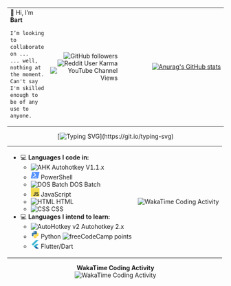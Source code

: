 <div align="center">
<table style="width: 100%;">
  <tr>
  <td>
	👋 Hi, I’m <strong>Bart</strong>

	I’m looking to collaborate on ...
	... well, nothing at the moment.  
	Can't say I'm skilled enough to
	be of any use to anyone.

  </td>
  <td style="text-align: right; width: 200px;">
	<img src="https://img.shields.io/github/followers/SuperBartimus?style=plastic&logo=Github" alt="GitHub followers"><br>
	<img src="https://img.shields.io/reddit/user-karma/combined/SuperBartimus?style=plastic&logo=reddit" alt="Reddit User Karma"><br>
	<img src="https://img.shields.io/youtube/channel/views/UCT8mlz0lMKj8AWgcQ8Vn-Jw?style=plastic&logo=youtube" alt="YouTube Channel Views">
  </td>
  <td style="text-align: right; width: 300px;">

[![Anurag's GitHub stats](https://github-readme-stats.vercel.app/api?username=SuperBartimus&theme=prussian&border_radius=8&show_icons=true)](https://github.com/anuraghazra/github-readme-stats)
<!--- https://github.com/anuraghazra/github-readme-stats?tab=readme-ov-file#customization --->
  </td>
  </tr>
</table>
</div>
<div align="center">

[![Typing SVG](https://readme-typing-svg.demolab.com?font=Fira+Code&pause=1000&center=true&vCenter=true&random=true&width=700&lines=Just+another+unassuming+script+kiddie.;Only+here+for+the+joy+of+using+other+peoples+code.;I'll+try+not+to+put+up+garbage%2C+but+don't+get+excited.)](https://git.io/typing-svg)
<!--- https://readme-typing-svg.demolab.com/demo/ --->

</div>
<div align="center">
<table width="100%">
<tr>
	<td>

<!--- https://shields.io/badges/ --->
- 💻 **Languages I code in:**
  - <img src="https://i.imgur.com/sBnPQRG.png" alt="AHK" height="20"> Autohotkey V1.1.x
  - <img src="https://raw.githubusercontent.com/devicons/devicon/master/icons/powershell/powershell-original.svg" alt="PowerShell" height="20"> PowerShell
  - <img src="https://developer.valvesoftware.com/w/images/7/71/Icon-CMD.png" alt="DOS Batch" height="20"> DOS Batch
  - <img src="https://raw.githubusercontent.com/github/explore/80688e429a7d4ef2fca1e82350fe8e3517d3494d/topics/javascript/javascript.png" alt="JavaScript" height="20"> JavaScript
  - <img src="https://camo.githubusercontent.com/3230521cf343ffacb3e526a214c21d0fa5ae61a4da6dca6a08d0f21b6d87a9d5/68747470733a2f2f63646e312e69636f6e66696e6465722e636f6d2f646174612f69636f6e732f6c6f676f74797065732f33322f62616467652d68746d6c2d352d3235362e706e67" alt="HTML" height="20"> HTML
  - <img src="https://camo.githubusercontent.com/291d5423819813f8786422875961e2ff77b9ec7dfeac1d75c037101556edb6f8/68747470733a2f2f63646e2e69636f6e73636f75742e636f6d2f69636f6e2f667265652f706e672d3235362f6373732d3133312d3732323638352e706e67" alt="CSS" height="20"> CSS
- 💻 **Languages I intend to learn:**
  - <img src="https://pic.vsixhub.com/f0/36/ef1b801b-e6bd-4bc3-a4c9-ae841ae62116-logo.webp" alt="AutoHotkey v2" height="20"> Autohotkey 2.x
  - <img src="https://raw.githubusercontent.com/devicons/devicon/master/icons/python/python-original.svg" alt="Python" height="20"> Python ![freeCodeCamp points](https://img.shields.io/freecodecamp/points/SuperBartimus?style=plastic&logo=freecodecamp)
  - <img src="https://raw.githubusercontent.com/devicons/devicon/master/icons/flutter/flutter-original.svg" alt="Flutter" height="20"> Flutter/Dart


</td>
	<td>
	  <img width=650 src="https://wakatime.com/share/@Bartimus/360059eb-e9f2-470f-a782-32a0903dde91.svg" alt="WakaTime Coding Activity">
	</td>
</tr>

</table>
</div>
<!---
- 📫 How to reach me ... well, uh, don't know yet.
--->
<p align="center">
  <strong>WakaTime Coding Activity</strong></br>
  <img src="https://wakatime.com/share/@Bartimus/868f38eb-eef9-48cd-9938-ecc9de14a8dc.svg" alt="WakaTime Coding Activity">
</p>



<!---
SuperBartimus/SuperBartimus is a ✨ special ✨ repository because its `README.md` (this file) appears on your GitHub profile.
You can click the Preview link to take a look at your changes.
--->
